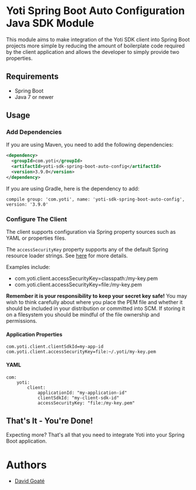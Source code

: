 # Yoti Spring Boot Auto Configuration Java SDK Module

This module aims to make integration of the Yoti SDK client into Spring Boot projects more simple by reducing the
 amount of boilerplate code required by the client application and allows the developer to simply provide two properties.

## Requirements

- Spring Boot
- Java 7 or newer

## Usage

### Add Dependencies

If you are using Maven, you need to add the following dependencies:

```xml
<dependency>
  <groupId>com.yoti</groupId>
  <artifactId>yoti-sdk-spring-boot-auto-config</artifactId>
  <version>3.9.0</version>
</dependency>
```


If you are using Gradle, here is the dependency to add:

```
compile group: 'com.yoti', name: 'yoti-sdk-spring-boot-auto-config', version: '3.9.0'
```


### Configure The Client

The client supports configuration via Spring property sources such as YAML or properties files.

The `accessSecurityKey` property supports any of the default Spring resource loader strings. See [here](http://docs.spring.io/spring/docs/current/spring-framework-reference/html/resources.html) for more details.

Examples include:

* com.yoti.client.accessSecurityKey=classpath:/my-key.pem
* com.yoti.client.accessSecurityKey=file:/my-key.pem

**Remember it is your responsibility to keep your secret key safe!** You may wish to think carefully about where you 
place the PEM file and whether it should be included in your distribution or committed into SCM. If storing it on a filesystem you should be mindful 
of the file ownership and permissions.


#### Application Properties
```
com.yoti.client.clientSdkId=my-app-id
com.yoti.client.accessSecurityKey=file:~/.yoti/my-key.pem
```

#### YAML
```
com:
    yoti:
        client:
            applicationId: "my-application-id"
            clientSdkId: "my-client-sdk-id"
            accessSecurityKey: "file:/my-key.pem"
```

## That's It - You're Done!
Expecting more? That's all that you need to integrate Yoti into your Spring Boot application.

# Authors
* [David Goaté](https://github.com/davidgoate)
